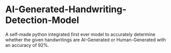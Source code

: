 # AI-Generated-Handwriting-Detection-Model
A self-made python integrated first ever model to accurately determine whether the given handwritings are AI-Generated or Human-Generated with an accuracy of 92%.

